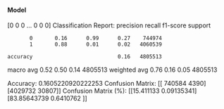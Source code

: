 #### Model
[0 0 0 ... 0 0 0]
Classification Report:
              precision    recall  f1-score   support

           0       0.16      0.99      0.27    744974
           1       0.88      0.01      0.02   4060539

    accuracy                           0.16   4805513
   macro avg       0.52      0.50      0.14   4805513
weighted avg       0.76      0.16      0.05   4805513

Accuracy: 0.1605220920222253
Confusion Matrix:
[[ 740584    4390]
 [4029732   30807]]
Confusion Matrix (%):
[[15.411133    0.09135341]
 [83.85643739  0.6410762 ]]
